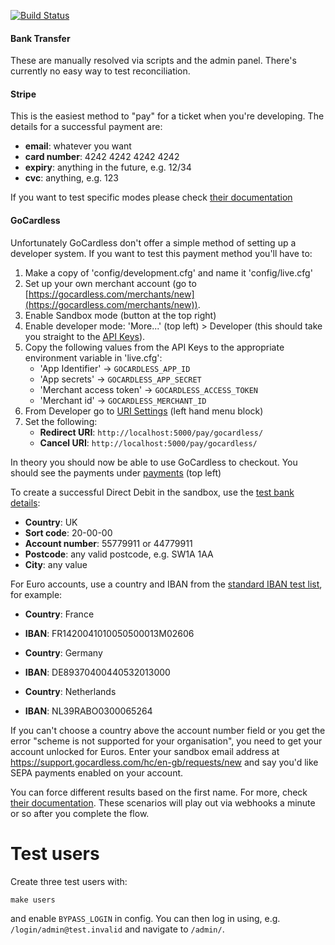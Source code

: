 [![Build Status](https://travis-ci.org/emfcamp/Website.svg?branch=master)](https://travis-ci.org/emfcamp/Website)

#### Bank Transfer
These are manually resolved via scripts and the admin panel. There's currently no easy way to test reconciliation.

#### Stripe
This is the easiest method to "pay" for a ticket when you're developing. The details for a successful payment are:

- **email**: whatever you want
- **card number**: 4242 4242 4242 4242
- **expiry**: anything in the future, e.g. 12/34
- **cvc**: anything, e.g. 123

If you want to test specific modes please check [their documentation](https://stripe.com/docs/testing 'Stripe testing docs')

#### GoCardless
Unfortunately GoCardless don't offer a simple method of setting up a developer system. If you want to test this payment method you'll have to:

1. Make a copy of 'config/development.cfg' and name it 'config/live.cfg'
2. Set up your own merchant account (go to [https://gocardless.com/merchants/new](https://gocardless.com/merchants/new)).
3. Enable Sandbox mode (button at the top right)
4. Enable developer mode: 'More...' (top left) > Developer (this should take you straight to the [API Keys](https://dashboard-sandbox.gocardless.com/developer/api-keys)). 
5. Copy the following values from the API Keys to the appropriate environment variable in 'live.cfg':
    - 'App Identifier' -> `GOCARDLESS_APP_ID`
    - 'App secrets' -> `GOCARDLESS_APP_SECRET`
    - 'Merchant access token' -> `GOCARDLESS_ACCESS_TOKEN`
    - 'Merchant id' -> `GOCARDLESS_MERCHANT_ID`
6. From Developer go to [URI Settings](https://dashboard-sandbox.gocardless.com/developer/uri-settings) (left hand menu block)
7. Set the following:
    - **Redirect URI**: `http://localhost:5000/pay/gocardless/`
    - **Cancel URI**: `http://localhost:5000/pay/gocardless/`

In theory you should now be able to use GoCardless to checkout. You should see the payments under [payments](https://dashboard-sandbox.gocardless.com/payments) (top left)

To create a successful Direct Debit in the sandbox, use the [test bank details](https://developer.gocardless.com/getting-started/developer-tools/test-bank-details/):
- **Country**: UK
- **Sort code**: 20-00-00
- **Account number**: 55779911 or 44779911
- **Postcode**: any valid postcode, e.g. SW1A 1AA
- **City**: any value

For Euro accounts, use a country and IBAN from the [standard IBAN test list](http://www.voxstone.co.uk/IbanChecker.aspx), for example:
- **Country**: France
- **IBAN**: FR1420041010050500013M02606

- **Country**: Germany
- **IBAN**: DE89370400440532013000

- **Country**: Netherlands
- **IBAN**: NL39RABO0300065264

If you can't choose a country above the account number field or you get the error "scheme is not supported for your organisation", you need to get your account unlocked for Euros. Enter your sandbox email address at https://support.gocardless.com/hc/en-gb/requests/new and say you'd like SEPA payments enabled on your account.

You can force different results based on the first name. For more, check [their documentation](https://developer.gocardless.com/getting-started/developer-tools/scenario-simulators). These scenarios will play out via webhooks a minute or so after you complete the flow.

Test users
==========

Create three test users with:

```make users```

and enable `BYPASS_LOGIN` in config. You can then log in using, e.g. `/login/admin@test.invalid` and navigate to `/admin/`.

